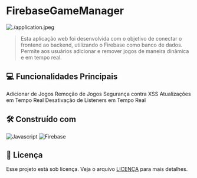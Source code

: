 # FirebaseGameManager

<img src="imagem.png" alt="./application.jpeg">

> Esta aplicação web foi desenvolvida com o objetivo de conectar o frontend ao backend, utilizando o Firebase como banco de dados. Permite aos usuários adicionar e remover jogos de maneira dinâmica e em tempo real.

## 💻 Funcionalidades Principais

Adicionar de Jogos
Remoção de Jogos
Segurança contra XSS
Atualizações em Tempo Real
Desativação de Listeners em Tempo Real

## 🛠️ Construído com

<img src="https://img.shields.io/badge/Javascript-F7DF1E?logo=javascript&logoColor=white" alt="Javascript"/>
<img src="https://img.shields.io/badge/Firebase-47A248?logo=Firebase&logoColor=white" alt="Firebase"/>

## 📝 Licença

Esse projeto está sob licença. Veja o arquivo [LICENÇA](LICENSE.md) para mais detalhes.

